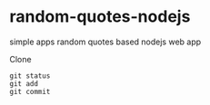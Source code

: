 # random-quotes-nodejs
simple apps random quotes based nodejs web app

Clone
```
git status
git add
git commit
```
